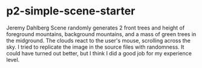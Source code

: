 # p2-simple-scene-starter

Jeremy Dahlberg
Scene randomly generates 2 front trees and height of foreground mountains, background mountains, and a mass of green trees in the midground.
The clouds react to the user's mouse, scrolling across the sky.
I tried to replicate the image in the source files with randomness.  It could have turned out better, but I think I did a good job for my experience level.